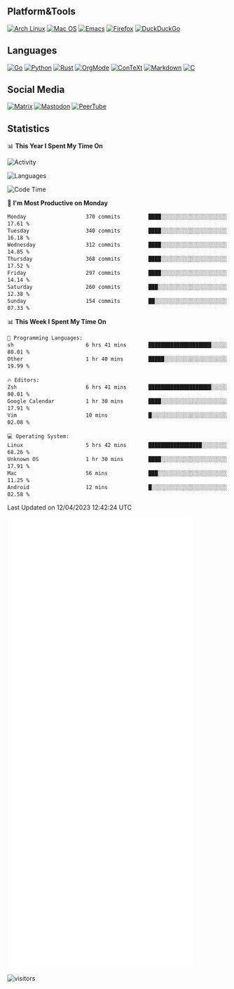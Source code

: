 ## Platform&Tools

[![Arch Linux](https://img.shields.io/badge/ArchLinux-1793D1?logo=arch-linux&logoColor=fff&style=flat-square)](https://archlinux.org/)
[![Mac OS](https://img.shields.io/badge/MacOS-000000?style=flat-square&logo=macos&logoColor=F0F0F0)](https://www.apple.com/macos/)
[![Emacs](https://img.shields.io/badge/Emacs-%237F5AB6.svg?&style=flat-square&logo=gnu-emacs&logoColor=white)](https://www.gnu.org/software/emacs/)
[![Firefox](https://img.shields.io/badge/Firefox-FF7139?style=flat-square&logo=Firefox-Browser&logoColor=white)](https://firefox.com/)
[![DuckDuckGo](https://img.shields.io/badge/DuckDuckGo-DE5833?style=flat-square&logo=DuckDuckGo&logoColor=white)](https://duckduckgo.com/)

## Languages

[![Go](https://img.shields.io/badge/Golang-%2300ADD8.svg?style=flat-square&logo=go&logoColor=white)](https://golang.org/)
[![Python](https://img.shields.io/badge/Python-3670A0?style=flat-square&logo=python&logoColor=ffdd54)](https://www.python.org/)
[![Rust](https://img.shields.io/badge/Rust-%23000000.svg?style=flat-square&logo=rust&logoColor=white)](https://www.rust-lang.org/)
[![OrgMode](https://img.shields.io/badge/OrgMode-%23000000.svg?style=flat-square&logo=org&logoColor=white)](https://orgmode.org/)
[![ConTeXt](https://img.shields.io/badge/ConTeXt-%23008080.svg?style=flat-square&logo=latex&logoColor=white)](https://contextgarden.net/)
[![Markdown](https://img.shields.io/badge/MarkDown-%23000000.svg?style=flat-square&logo=markdown&logoColor=white)](https://daringfireball.net/projects/markdown/)
[![C](https://img.shields.io/badge/C-%2300599C.svg?style=flat-square&logo=c&logoColor=white)](https://www.iso.org/standard/74528.html)

## Social Media
<!--[![Telegram](https://img.shields.io/badge/SteamedFish-2CA5E0?style=social&logo=telegram&logoColor=white)](https://t.me/SteamedFish)-->

[![Matrix](https://img.shields.io/badge/SteamedFish-2CA5E0?style=social&logo=matrix&logoColor=black)](https://matrix.to/#/@i:steamedfish.org)
[![Mastodon](https://img.shields.io/mastodon/follow/109596467238113271?domain=https%3A%2F%2Fmastodon.steamedfish.org%2F&style=social)](https://steamedfish.org/@SteamedFish)
[![PeerTube](https://img.shields.io/badge/PeerTube-23000000.svg?logo=peertube&style=social)](https://peertube.steamedfish.org/)

## Statistics


📊 **This Year I Spent My Time On** 

![Activity](https://wakatime.com/share/@SteamedFish/7529f30a-f1b7-40a4-8d09-e6d855cb7a13.png)

![Languages](https://wakatime.com/share/@SteamedFish/1c5e5366-0e9e-40d8-ac85-d630f61b69c6.svg)

<!--START_SECTION:waka-->
![Code Time](http://img.shields.io/badge/Code%20Time-2%2C403%20hrs%2031%20mins-blue)

📅 **I'm Most Productive on Monday** 

```text
Monday                   370 commits         ████░░░░░░░░░░░░░░░░░░░░░   17.61 % 
Tuesday                  340 commits         ████░░░░░░░░░░░░░░░░░░░░░   16.18 % 
Wednesday                312 commits         ████░░░░░░░░░░░░░░░░░░░░░   14.85 % 
Thursday                 368 commits         ████░░░░░░░░░░░░░░░░░░░░░   17.52 % 
Friday                   297 commits         ████░░░░░░░░░░░░░░░░░░░░░   14.14 % 
Saturday                 260 commits         ███░░░░░░░░░░░░░░░░░░░░░░   12.38 % 
Sunday                   154 commits         ██░░░░░░░░░░░░░░░░░░░░░░░   07.33 % 
```


📊 **This Week I Spent My Time On** 

```text
💬 Programming Languages: 
sh                       6 hrs 41 mins       ████████████████████░░░░░   80.01 % 
Other                    1 hr 40 mins        █████░░░░░░░░░░░░░░░░░░░░   19.99 % 

🔥 Editors: 
Zsh                      6 hrs 41 mins       ████████████████████░░░░░   80.01 % 
Google Calendar          1 hr 30 mins        ████░░░░░░░░░░░░░░░░░░░░░   17.91 % 
Vim                      10 mins             █░░░░░░░░░░░░░░░░░░░░░░░░   02.08 % 

💻 Operating System: 
Linux                    5 hrs 42 mins       █████████████████░░░░░░░░   68.26 % 
Unknown OS               1 hr 30 mins        ████░░░░░░░░░░░░░░░░░░░░░   17.91 % 
Mac                      56 mins             ███░░░░░░░░░░░░░░░░░░░░░░   11.25 % 
Android                  12 mins             █░░░░░░░░░░░░░░░░░░░░░░░░   02.58 % 
```


 Last Updated on 12/04/2023 12:42:24 UTC
<!--END_SECTION:waka-->


![Metrics](https://github.com/SteamedFish/SteamedFish/blob/master/github-metrics.svg)


![visitors](https://visitor-badge.laobi.icu/badge?page_id=SteamedFish.SteamedFish)
